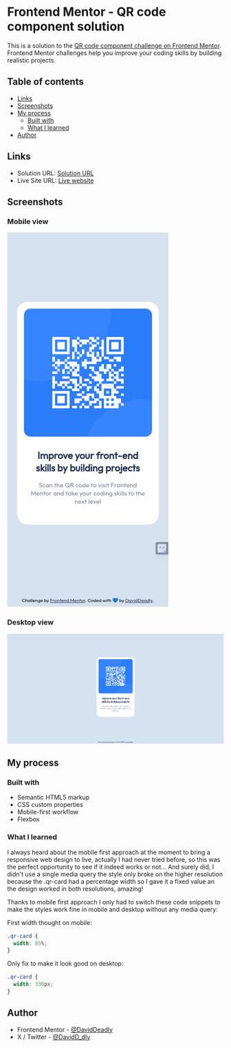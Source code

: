 # Frontend Mentor - QR code component solution

This is a solution to the [QR code component challenge on Frontend Mentor](https://www.frontendmentor.io/challenges/qr-code-component-iux_sIO_H). Frontend Mentor challenges help you improve your coding skills by building realistic projects. 

## Table of contents

- [Links](#links)
- [Screenshots](#screenshots)
- [My process](#my-process)
  - [Built with](#built-with)
  - [What I learned](#what-i-learned)
- [Author](#author)

## Links

- Solution URL: [Solution URL ](https://www.frontendmentor.io/solutions/dav-qr-code-component-0CKNibb5YM)
- Live Site URL: [Live website](https://dav-qr-code-component.netlify.app)

## Screenshots

### Mobile view

![Mobile view](./results/dav-solution-qr-component-mobile.png)

### Desktop view

![Desktop view](./results/dav-solution-qr-component-desktop.png)

## My process

### Built with

- Semantic HTML5 markup
- CSS custom properties
- Mobile-first workflow
- Flexbox

### What I learned

I always heard about the mobile first approach at the moment to bring a responsive web design to live, actually I had never tried before, so this was the perfect opportunity to see if it indeed works or not... And surely did, I didn't use a single media query the style only broke on the higher resolution because the .qr-card had a percentage width so I gave it a fixed value an the design worked in both resolutions, amazing!

Thanks to mobile first approach I only had to switch these code snippets to make the styles work fine in mobile and desktop without any media query:

First width thought on mobile:
```css
.qr-card {
  width: 85%;
}
```
Only fix to make it look good on desktop:
```css
.qr-card {
  width: 330px;
}
```

## Author

- Frontend Mentor - [@DavidDeadly](https://www.frontendmentor.io/profile/DavidDeadly)
- X / Twitter - [@DavidD_dly](https://www.twitter.com/DavidD_dly)
